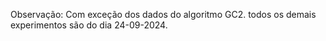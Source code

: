Observação: Com exceção dos dados do algoritmo GC2. todos os demais experimentos são do dia 24-09-2024.